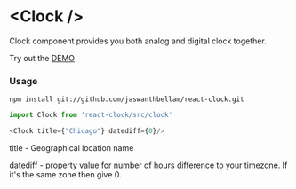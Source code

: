 # \<Clock />

Clock component provides you both analog and digital clock together.

Try out the [DEMO](https://jaswanthbellam.github.io/react-clock/) 


### Usage

```
npm install git://github.com/jaswanthbellam/react-clock.git
```

```js
import Clock from 'react-clock/src/clock'

<Clock title={"Chicago"} datediff={0}/>
```

title - Geographical location name

datediff - property value for number of hours difference to your timezone. If it's the same zone then give 0.


